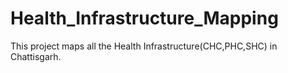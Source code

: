 # Health_Infrastructure_Mapping
This project maps all the Health Infrastructure(CHC,PHC,SHC) in Chattisgarh.
